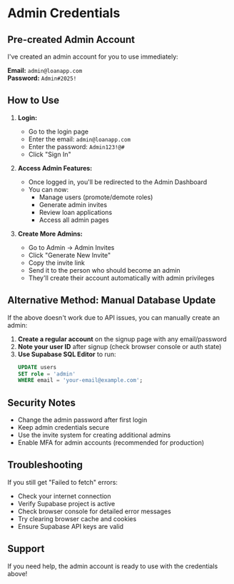 # Admin Credentials

## Pre-created Admin Account

I've created an admin account for you to use immediately:

**Email:** `admin@loanapp.com`  
**Password:** `Admin#2025!`

## How to Use

1. **Login:**
   - Go to the login page
   - Enter the email: `admin@loanapp.com`
   - Enter the password: `Admin123!@#`
   - Click "Sign In"

2. **Access Admin Features:**
   - Once logged in, you'll be redirected to the Admin Dashboard
   - You can now:
     - Manage users (promote/demote roles)
     - Generate admin invites
     - Review loan applications
     - Access all admin pages

3. **Create More Admins:**
   - Go to Admin → Admin Invites
   - Click "Generate New Invite"
   - Copy the invite link
   - Send it to the person who should become an admin
   - They'll create their account automatically with admin privileges

## Alternative Method: Manual Database Update

If the above doesn't work due to API issues, you can manually create an admin:

1. **Create a regular account** on the signup page with any email/password
2. **Note your user ID** after signup (check browser console or auth state)
3. **Use Supabase SQL Editor** to run:
   ```sql
   UPDATE users 
   SET role = 'admin' 
   WHERE email = 'your-email@example.com';
   ```

## Security Notes

- Change the admin password after first login
- Keep admin credentials secure
- Use the invite system for creating additional admins
- Enable MFA for admin accounts (recommended for production)

## Troubleshooting

If you still get "Failed to fetch" errors:
- Check your internet connection
- Verify Supabase project is active
- Check browser console for detailed error messages
- Try clearing browser cache and cookies
- Ensure Supabase API keys are valid

## Support

If you need help, the admin account is ready to use with the credentials above!

